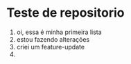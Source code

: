 # Teste de repositorio
1) oi, essa é minha primeira lista
2) estou fazendo alterações
3) criei um feature-update
4) 
